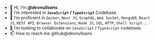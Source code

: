 - 👋 Hi, I’m ***@devnullsans***.
- 👀 I’m interested in __`JavaScript` / `TypeScript`__ Codebase.
- 🌱 I’m proficient in `Docker`, `Next JS`, `GraphQL`, `Web Socket`, `MongoDB`, `React JS`, `REST API`, `Browser Extensions`, `Node JS`, `SQL`, `HTTP`, `Shell Script` ...
- 💞️ I’m looking to collaborate on `JavaScript` / `TypeScript` codebase.
- 📫 How to reach me github@devnullsans

<!---
devnullsans/devnullsans is a ✨ special ✨ repository because its `README.md` (this file) appears on your GitHub profile.
You can click the Preview link to take a look at your changes.
--->
